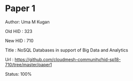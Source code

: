 # Paper 1
Author: Uma M Kugan

Old HID : 323

New HID : 710

Title : NoSQL Databases in support of Big Data and Analytics

Url : https://github.com/cloudmesh-community/hid-sp18-710/tree/master/paper1

Status: 100%
  
```
